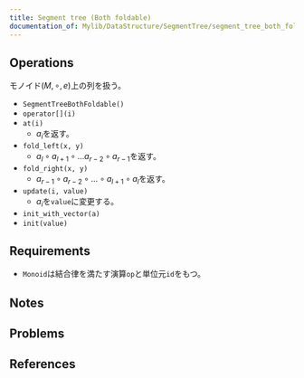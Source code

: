 ```yaml
---
title: Segment tree (Both foldable)
documentation_of: Mylib/DataStructure/SegmentTree/segment_tree_both_foldable.cpp
---
```


## Operations
モノイド$(M, \circ, e)$上の列を扱う。
- `SegmentTreeBothFoldable()`
- `operator[](i)`
- `at(i)`
	- $a_i$を返す。
- `fold_left(x, y)`
	- $a_l \circ a_{l+1} \circ \ldots a_{r-2} \circ a_{r-1}$を返す。
- `fold_right(x, y)`
	- $a_{r-1} \circ a_{r-2} \circ \ldots \circ a_{l+1} \circ a_l$を返す。
- `update(i, value)`
	- $a_i$を`value`に変更する。
- `init_with_vector(a)`
- `init(value)`

## Requirements

- `Monoid`は結合律を満たす演算`op`と単位元`id`をもつ。

## Notes

## Problems

## References

